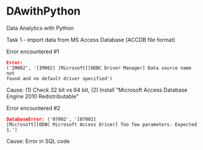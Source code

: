 # DAwithPython
Data Analytics with Python

<p>Task 1 - import data from MS Access Database (ACCDB file format)</p>

Error encountered #1</p>
<code><b><font color=red>Error:</font></b> ('IM002', '[IM002] [Microsoft][ODBC Driver Manager] Data source name not found and no default driver specified')</code>

Cause: (1) Check 32 bit vs 64 bit, (2) Install "Microsoft Access Database Engine 2010 Redistributable"

Error encountered #2</p>
<code><b><font color=red>DatabaseError:</font></b> ('07002', '[07002] [Microsoft][ODBC Microsoft Access Driver] Too few parameters. Expected 1.')</code>

Cause: Error in SQL code
